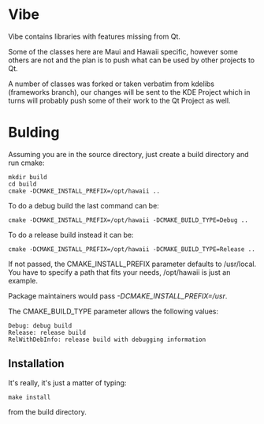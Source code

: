 Vibe
====

Vibe contains libraries with features missing from Qt.

Some of the classes here are Maui and Hawaii specific, however some others are not
and the plan is to push what can be used by other projects to Qt.

A number of classes was forked or taken verbatim from kdelibs (frameworks branch),
our changes will be sent to the KDE Project which in turns will probably
push some of their work to the Qt Project as well.

Bulding
=======

Assuming you are in the source directory, just create a build directory
and run cmake:

    mkdir build
    cd build
    cmake -DCMAKE_INSTALL_PREFIX=/opt/hawaii ..

To do a debug build the last command can be:

    cmake -DCMAKE_INSTALL_PREFIX=/opt/hawaii -DCMAKE_BUILD_TYPE=Debug ..

To do a release build instead it can be:

    cmake -DCMAKE_INSTALL_PREFIX=/opt/hawaii -DCMAKE_BUILD_TYPE=Release ..

If not passed, the CMAKE_INSTALL_PREFIX parameter defaults to /usr/local.
You have to specify a path that fits your needs, /opt/hawaii is just an example.

Package maintainers would pass *-DCMAKE_INSTALL_PREFIX=/usr*.

The CMAKE_BUILD_TYPE parameter allows the following values:

    Debug: debug build
    Release: release build
    RelWithDebInfo: release build with debugging information

## Installation

It's really, it's just a matter of typing:

    make install

from the build directory.
